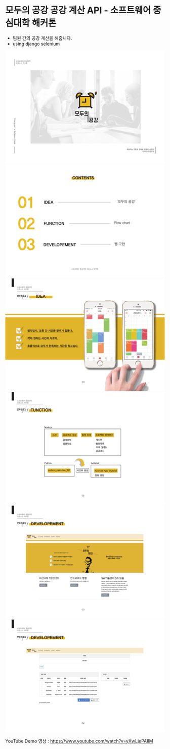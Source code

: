 # 모두의 공강 공강 계산 API - 소프트웨어 중심대학 해커톤

* 팀원 간의 공강 계산을 해줍니다.
* using django selenium 

![ex_screenshot](./images/ppt-1.jpg)
![ex_screenshot](./images/ppt-2.jpg)
![ex_screenshot](./images/ppt-3.jpg)
![ex_screenshot](./images/ppt-4.jpg)
![ex_screenshot](./images/ppt-5.jpg)
![ex_screenshot](./images/ppt-6.jpg)


YouTube Demo 영상 : https://www.youtube.com/watch?v=yXwLjePAIlM
